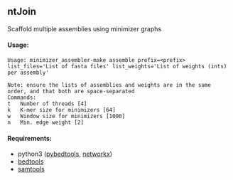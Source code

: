 ## ntJoin

Scaffold multiple assemblies using minimizer graphs

#### Usage: 
```
Usage: minimizer_assembler-make assemble prefix=<prefix> list_files='List of fasta files' list_weights='List of weights (ints) per assembly'

Note: ensure the lists of assemblies and weights are in the same order, and that both are space-separated
Commands:
t	Number of threads [4]
k	K-mer size for minimizers [64]
w	Window size for minimizers [1000]
n	Min. edge weight [2]
```

#### Requirements:
* python3 ([pybedtools](https://daler.github.io/pybedtools/), [networkx](https://networkx.github.io/))
* [bedtools](https://bedtools.readthedocs.io/en/latest/)
* [samtools](https://github.com/samtools/samtools)